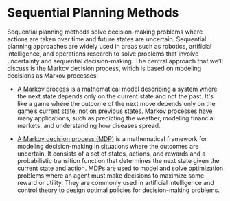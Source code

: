 # Sequential Planning Methods
Sequential planning methods solve decision-making problems where actions are taken over time and future states are uncertain. Sequential planning approaches are widely used in areas such as robotics, artificial intelligence, and operations research to solve problems that involve uncertainty and sequential decision-making. The central approach that we'll discuss is the Markov decision process, which is based on modeling decisions as Markov processes: 

* [A Markov process](markov.md) is a mathematical model describing a system where the next state depends only on the current state and not the past. It's like a game where the outcome of the next move depends only on the game’s current state, not on previous states. Markov processes have many applications, such as predicting the weather, modeling financial markets, and understanding how diseases spread.

* [A Markov decision process (MDP)](./mdp.md) is a mathematical framework for modeling decision-making in situations where the outcomes are uncertain. It consists of a set of states, actions, and rewards and a probabilistic transition function that determines the next state given the current state and action. MDPs are used to model and solve optimization problems where an agent must make decisions to maximize some reward or utility. They are commonly used in artificial intelligence and control theory to design optimal policies for decision-making problems.